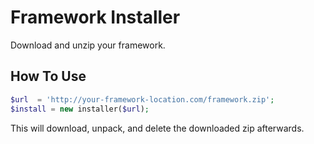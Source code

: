 # Framework Installer
Download and unzip your framework.

## How To Use
```php
$url  = 'http://your-framework-location.com/framework.zip'; 
$install = new installer($url);	
```

This will download, unpack, and delete the downloaded zip afterwards.
